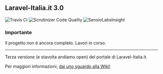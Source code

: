 ## Laravel-Italia.it 3.0

![Travis CI](https://travis-ci.org/laravel-italia/site.svg?branch=master)
![Scrutinizer Code Quality](https://scrutinizer-ci.com/g/laravel-italia/site/badges/quality-score.png?b=master)
![SensioLabsInsight](https://insight.sensiolabs.com/projects/3202f41e-8f99-4614-ac14-bfe4594e5d32/mini.png)

### Importante

Il progetto non è ancora completo. Lavori in corso.

---

Terza versione (e stavolta andiamo open) del portale di Laravel-Italia.it.

Per maggiori informazioni, [dai uno sguardo alla Wiki!](https://github.com/laravel-italia/site/wiki)
